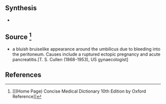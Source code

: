 ## Synthesis
- 
## Source [^1]
- a bluish bruiselike appearance around the umbilicus due to bleeding into the peritoneum. Causes include a ruptured ectopic pregnancy and acute pancreatitis.\[T. S. Cullen (1868-1953), US gynaecologist]
## References

[^1]: [[(Home Page) Concise Medical Dictionary 10th Edition by Oxford Reference]]